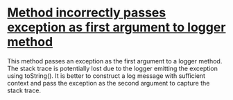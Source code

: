 # [Method incorrectly passes exception as first argument to logger method](http://fb-contrib.sourceforge.net/bugdescriptions.html#LO_LOGGER_LOST_EXCEPTION_STACK_TRACE)

This method passes an exception as the first argument to a logger method. The stack
			trace is potentially lost due to the logger emitting the exception using toString(). It
			is better to construct a log message with sufficient context and pass the exception as
			the second argument to capture the stack trace.